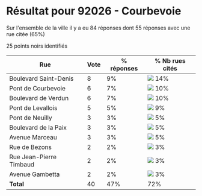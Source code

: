 # Résultat pour 92026 - Courbevoie

Sur l'ensemble de la ville il y a eu 84 réponses dont 55 réponses avec une rue citée (65%)

25 points noirs identifiés

| Rue | Vote | % réponses | % Nb rues cités|
|-----|------|------------|----------------|
| Boulevard Saint-Denis | 8 | 9% | <img src="../../img/bar_14.gif" />&nbsp;14%|
| Pont de Courbevoie | 6 | 7% | <img src="../../img/bar_10.gif" />&nbsp;10%|
| Boulevard de Verdun | 6 | 7% | <img src="../../img/bar_10.gif" />&nbsp;10%|
| Pont de Levallois | 5 | 5% | <img src="../../img/bar_9.gif" />&nbsp;9%|
| Pont de Neuilly | 3 | 3% | <img src="../../img/bar_5.gif" />&nbsp;5%|
| Boulevard de la Paix | 3 | 3% | <img src="../../img/bar_5.gif" />&nbsp;5%|
| Avenue Marceau | 3 | 3% | <img src="../../img/bar_5.gif" />&nbsp;5%|
| Rue de Bezons | 2 | 2% | <img src="../../img/bar_3.gif" />&nbsp;3%|
| Rue Jean-Pierre Timbaud | 2 | 2% | <img src="../../img/bar_3.gif" />&nbsp;3%|
| Avenue Gambetta | 2 | 2% | <img src="../../img/bar_3.gif" />&nbsp;3%|
| **Total** | 40 | 47% | 72%|
